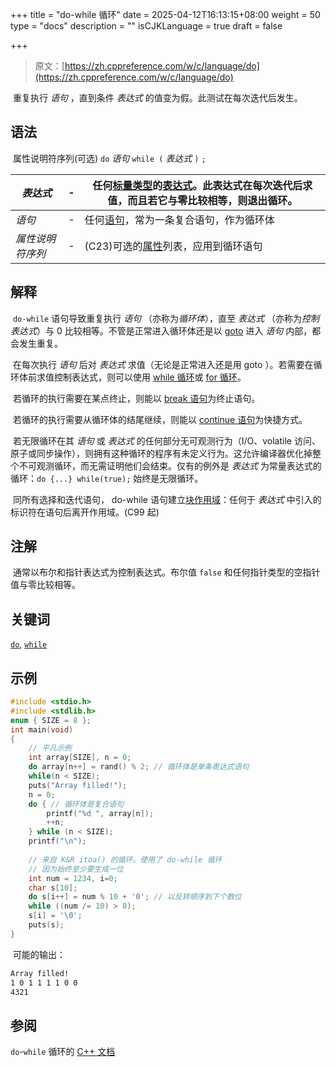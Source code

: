 +++
title = "do-while 循环"
date = 2025-04-12T16:13:15+08:00
weight = 50
type = "docs"
description = ""
isCJKLanguage = true
draft = false

+++

> 原文：[https://zh.cppreference.com/w/c/language/do](https://zh.cppreference.com/w/c/language/do)

​	重复执行 *语句* ，直到条件 *表达式* 的值变为假。此测试在每次迭代后发生。

## 语法

​	属性说明符序列(可选) `do` *语句* `while (` *表达式* `)` `;`

| *表达式*         | -    | 任何[标量类型](https://zh.cppreference.com/w/c/language/types#.E7.B1.BB.E5.9E.8B.E7.BB.84.E5.88.AB)的[表达式](https://zh.cppreference.com/w/c/language/expressions)。此表达式在每次迭代后求值，而且若它与零比较相等，则退出循环。 |
| ---------------- | ---- | ------------------------------------------------------------ |
| *语句*           | -    | 任何[语句](https://zh.cppreference.com/w/c/language/statements)，常为一条复合语句，作为循环体 |
| *属性说明符序列* | -    | (C23)可选的[属性](https://zh.cppreference.com/w/c/language/attributes)列表，应用到循环语句 |

## 解释

​	`do-while` 语句导致重复执行 *语句* （亦称为*循环体*），直至 *表达式* （亦称为*控制表达式*）与 0 比较相等。不管是正常进入循环体还是以 [goto](https://zh.cppreference.com/w/c/language/goto) 进入 *语句* 内部，都会发生重复。

​	在每次执行 *语句* 后对 *表达式* 求值（无论是正常进入还是用 goto ）。若需要在循环体前求值控制表达式，则可以使用 [while 循环](https://zh.cppreference.com/w/c/language/while)或 [for 循环](https://zh.cppreference.com/w/c/language/for)。

​	若循环的执行需要在某点终止，则能以 [break 语句](https://zh.cppreference.com/w/c/language/break)为终止语句。

​	若循环的执行需要从循环体的结尾继续，则能以 [continue 语句](https://zh.cppreference.com/w/c/language/continue)为快捷方式。

​	若无限循环在其 *语句* 或 *表达式* 的任何部分无可观测行为（I/O、volatile 访问、原子或同步操作），则拥有这种循环的程序有未定义行为。这允许编译器优化掉整个不可观测循环，而无需证明他们会结束。仅有的例外是 *表达式* 为常量表达式的循环：`do {...} while(true);` 始终是无限循环。

​	同所有选择和迭代语句， do-while 语句建立[块作用域](https://zh.cppreference.com/w/c/language/scope)：任何于 *表达式* 中引入的标识符在语句后离开作用域。(C99 起)

## 注解

​	通常以布尔和指针表达式为控制表达式。布尔值 `false` 和任何指针类型的空指针值与零比较相等。

## 关键词

[`do`](https://zh.cppreference.com/w/c/keyword/do), [`while`](https://zh.cppreference.com/w/c/keyword/while)

## 示例

```c
#include <stdio.h>
#include <stdlib.h>
enum { SIZE = 8 };
int main(void)
{
    // 平凡示例
    int array[SIZE], n = 0;
    do array[n++] = rand() % 2; // 循环体是单条表达式语句
    while(n < SIZE);
    puts("Array filled!");
    n = 0;
    do { // 循环体是复合语句
        printf("%d ", array[n]);
        ++n;
    } while (n < SIZE);
    printf("\n");
 
    // 来自 K&R itoa() 的循环。使用了 do-while 循环
    // 因为始终至少要生成一位
    int num = 1234, i=0;
    char s[10];
    do s[i++] = num % 10 + '0'; // 以反转顺序到下个数位
    while ((num /= 10) > 0);
    s[i] = '\0';
    puts(s);
}
```

​	可能的输出：

```txt
Array filled!
1 0 1 1 1 1 0 0
4321
```

## 参阅

`do`-`while` 循环的 [C++ 文档](https://zh.cppreference.com/w/cpp/language/do)